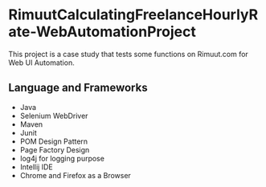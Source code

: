 # RimuutCalculatingFreelanceHourlyRate-WebAutomationProject
This project is a case study that tests some functions on Rimuut.com for Web UI Automation.
## Language and Frameworks
* Java
* Selenium WebDriver
* Maven
* Junit
* POM Design Pattern
* Page Factory Design
* log4j for logging purpose
* Intellij IDE
* Chrome and Firefox as a Browser
